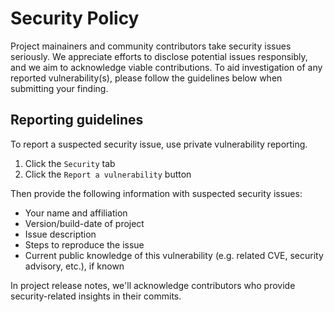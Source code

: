# Security Policy
Project mainainers and community contributors take security issues seriously.
We appreciate efforts to disclose potential issues responsibly, and we aim to acknowledge viable contributions. 
To aid investigation of any reported vulnerability(s), please follow the guidelines below when submitting your finding.

## Reporting guidelines
To report a suspected security issue, use private vulnerability reporting.

1. Click the `Security` tab
1. Click the `Report a vulnerability` button

Then provide the following information with suspected security issues:

* Your name and affiliation
* Version/build-date of project 
* Issue description
* Steps to reproduce the issue
* Current public knowledge of this vulnerability (e.g. related CVE, security advisory, etc.), if known

In project release notes, we'll acknowledge contributors who provide security-related insights in their commits.
